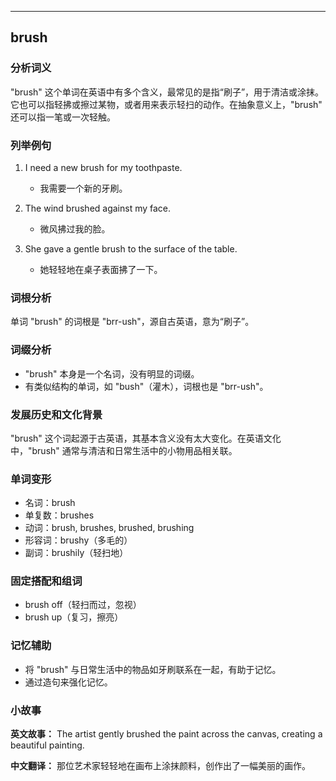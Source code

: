
---------------
## brush
### 分析词义
"brush" 这个单词在英语中有多个含义，最常见的是指“刷子”，用于清洁或涂抹。它也可以指轻拂或擦过某物，或者用来表示轻扫的动作。在抽象意义上，"brush" 还可以指一笔或一次轻触。

### 列举例句
1. I need a new brush for my toothpaste.
   - 我需要一个新的牙刷。

2. The wind brushed against my face.
   - 微风拂过我的脸。

3. She gave a gentle brush to the surface of the table.
   - 她轻轻地在桌子表面拂了一下。

### 词根分析
单词 "brush" 的词根是 "brr-ush"，源自古英语，意为“刷子”。

### 词缀分析
- "brush" 本身是一个名词，没有明显的词缀。
- 有类似结构的单词，如 "bush"（灌木），词根也是 "brr-ush"。

### 发展历史和文化背景
"brush" 这个词起源于古英语，其基本含义没有太大变化。在英语文化中，"brush" 通常与清洁和日常生活中的小物用品相关联。

### 单词变形
- 名词：brush
- 单复数：brushes
- 动词：brush, brushes, brushed, brushing
- 形容词：brushy（多毛的）
- 副词：brushily（轻扫地）

### 固定搭配和组词
- brush off（轻扫而过，忽视）
- brush up（复习，擦亮）

### 记忆辅助
- 将 "brush" 与日常生活中的物品如牙刷联系在一起，有助于记忆。
- 通过造句来强化记忆。

### 小故事
**英文故事：**
The artist gently brushed the paint across the canvas, creating a beautiful painting.

**中文翻译：**
那位艺术家轻轻地在画布上涂抹颜料，创作出了一幅美丽的画作。


